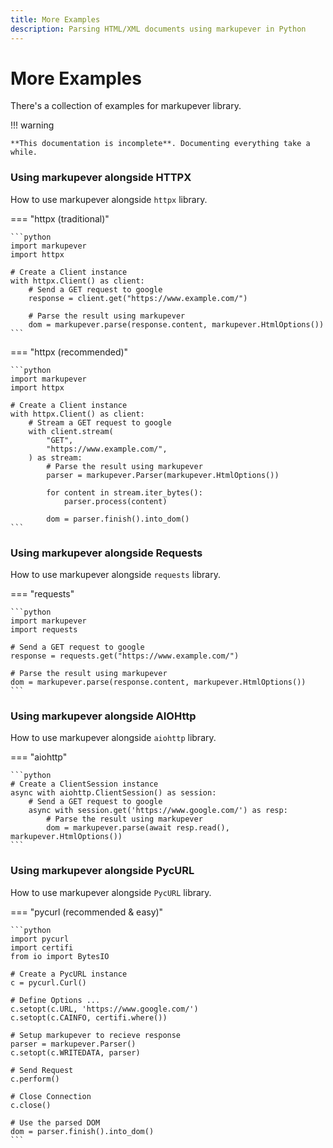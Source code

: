 ```yaml
---
title: More Examples
description: Parsing HTML/XML documents using markupever in Python
---
```


# More Examples
There's a collection of examples for markupever library.


!!! warning

    **This documentation is incomplete**. Documenting everything take a while.


### Using markupever alongside HTTPX
How to use markupever alongside `httpx` library.

=== "httpx (traditional)"

    ```python
    import markupever
    import httpx

    # Create a Client instance
    with httpx.Client() as client:
        # Send a GET request to google
        response = client.get("https://www.example.com/")

        # Parse the result using markupever
        dom = markupever.parse(response.content, markupever.HtmlOptions())
    ```

=== "httpx (recommended)"

    ```python
    import markupever
    import httpx

    # Create a Client instance
    with httpx.Client() as client:
        # Stream a GET request to google
        with client.stream(
            "GET",
            "https://www.example.com/",
        ) as stream:
            # Parse the result using markupever
            parser = markupever.Parser(markupever.HtmlOptions())

            for content in stream.iter_bytes():
                parser.process(content)
            
            dom = parser.finish().into_dom()
    ```

### Using markupever alongside Requests
How to use markupever alongside `requests` library.

=== "requests"

    ```python
    import markupever
    import requests

    # Send a GET request to google
    response = requests.get("https://www.example.com/")

    # Parse the result using markupever
    dom = markupever.parse(response.content, markupever.HtmlOptions())
    ```

### Using markupever alongside AIOHttp
How to use markupever alongside `aiohttp` library.

=== "aiohttp"

    ```python
    # Create a ClientSession instance
    async with aiohttp.ClientSession() as session:
        # Send a GET request to google
        async with session.get('https://www.google.com/') as resp:
            # Parse the result using markupever
            dom = markupever.parse(await resp.read(), markupever.HtmlOptions())
    ```

### Using markupever alongside PycURL
How to use markupever alongside `PycURL` library.

=== "pycurl (recommended & easy)"

    ```python
    import pycurl
    import certifi
    from io import BytesIO

    # Create a PycURL instance
    c = pycurl.Curl()

    # Define Options ...
    c.setopt(c.URL, 'https://www.google.com/')
    c.setopt(c.CAINFO, certifi.where())

    # Setup markupever to recieve response
    parser = markupever.Parser()
    c.setopt(c.WRITEDATA, parser)

    # Send Request
    c.perform()

    # Close Connection
    c.close()

    # Use the parsed DOM
    dom = parser.finish().into_dom()
    ```
